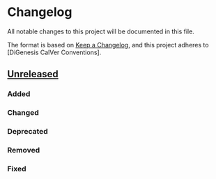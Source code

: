 # Changelog
All notable changes to this project will be documented in this file.

The format is based on [Keep a Changelog](https://keepachangelog.com/en/1.0.0/),
and this project adheres to [DiGenesis CalVer Conventions].

## [Unreleased]

### Added

### Changed

### Deprecated

### Removed

### Fixed

[Unreleased]: https://github.com/davidlibland/pycipher/releases/tag/v0.0.1
